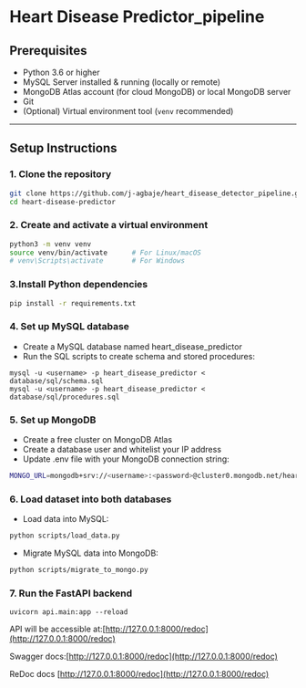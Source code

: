 # Heart Disease Predictor_pipeline

## Prerequisites

- Python 3.6 or higher
- MySQL Server installed & running (locally or remote)
- MongoDB Atlas account (for cloud MongoDB) or local MongoDB server
- Git
- (Optional) Virtual environment tool (`venv` recommended)

---

## Setup Instructions

### 1. Clone the repository

```bash
git clone https://github.com/j-agbaje/heart_disease_detector_pipeline.git
cd heart-disease-predictor
```
### 2. Create and activate a virtual environment
```bash
python3 -m venv venv
source venv/bin/activate      # For Linux/macOS
# venv\Scripts\activate       # For Windows
```
### 3.Install Python dependencies
```bash
pip install -r requirements.txt
```
### 4. Set up MySQL database
- Create a MySQL database named heart_disease_predictor
- Run the SQL scripts to create schema and stored procedures:
```
mysql -u <username> -p heart_disease_predictor < database/sql/schema.sql
mysql -u <username> -p heart_disease_predictor < database/sql/procedures.sql
```
### 5. Set up MongoDB
- Create a free cluster on MongoDB Atlas
- Create a database user and whitelist your IP address
- Update .env file with your MongoDB connection string:
```bash
MONGO_URL=mongodb+srv://<username>:<password>@cluster0.mongodb.net/heart_disease_predictor?retryWrites=true&w=majority
```
### 6. Load dataset into both databases
- Load data into MySQL:
```bash
python scripts/load_data.py
```
- Migrate MySQL data into MongoDB:
```bash
python scripts/migrate_to_mongo.py
```
### 7. Run the FastAPI backend
```
uvicorn api.main:app --reload
```
API will be accessible at:[http://127.0.0.1:8000/redoc](http://127.0.0.1:8000/redoc)

Swagger docs:[http://127.0.0.1:8000/redoc](http://127.0.0.1:8000/redoc)

ReDoc docs [http://127.0.0.1:8000/redoc](http://127.0.0.1:8000/redoc)
